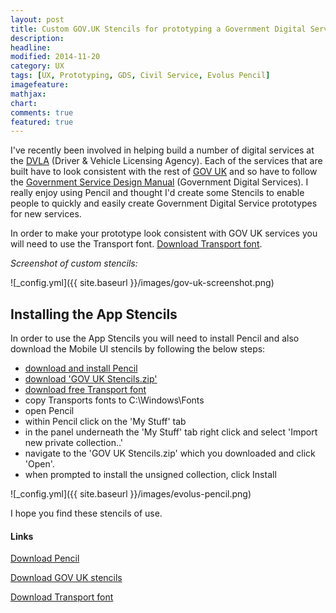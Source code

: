 ```yaml
---
layout: post
title: Custom GOV.UK Stencils for prototyping a Government Digital Service using Pencil
description: 
headline: 
modified: 2014-11-20
category: UX
tags: [UX, Prototyping, GDS, Civil Service, Evolus Pencil]
imagefeature: 
mathjax: 
chart: 
comments: true
featured: true
---
```


I've recently been involved in helping build a number of digital services at the [DVLA](https://www.gov.uk/government/organisations/driver-and-vehicle-licensing-agency) (Driver & Vehicle Licensing Agency). Each of the services that are built have to look consistent with the rest of [GOV UK](http://gov.uk) and so have to follow the [Government Service Design Manual](http://govuk-elements.herokuapp.com/) (Government Digital Services). I really enjoy using Pencil and thought I'd create some Stencils to enable people to quickly and easily create Government Digital Service prototypes for new services.

In order to make your prototype look consistent with GOV UK services you will need to use the Transport font. [Download Transport font](http://www.urbanfonts.com/fonts/Transport_Medium.htm).

*Screenshot of custom stencils:* 

![_config.yml]({{ site.baseurl }}/images/gov-uk-screenshot.png)


## Installing the App Stencils

In order to use the App Stencils you will need to install Pencil and also download the Mobile UI stencils by following the below steps:

* [download and install Pencil](http://pencil.evolus.vn/)
* [download 'GOV UK Stencils.zip'](https://drive.google.com/file/d/0BypmF8SEg6CQdzdKNElpVkJrQms/view?usp=sharing)
* [download free Transport font](http://www.urbanfonts.com/fonts/Transport_Medium.htm) 
* copy Transports fonts to C:\Windows\Fonts
* open Pencil
* within Pencil click on the 'My Stuff' tab 
* in the panel underneath the 'My Stuff' tab right click and select 'Import new private collection..' 
* navigate to the 'GOV UK Stencils.zip' which you downloaded and click 'Open'.
* when prompted to install the unsigned collection, click Install

![_config.yml]({{ site.baseurl }}/images/evolus-pencil.png)



I hope you find these stencils of use.

#### Links
[Download Pencil](http://pencil.evolus.vn/)

[Download GOV UK stencils](https://drive.google.com/file/d/0BypmF8SEg6CQdzdKNElpVkJrQms/view?usp=sharing)

[Download Transport font](http://www.urbanfonts.com/fonts/Transport_Medium.htm)
